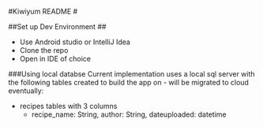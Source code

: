 #Kiwiyum README #

##Set up Dev Environment ##

* Use Android studio or IntelliJ Idea
* Clone the repo
* Open in IDE of choice

###Using local databse
Current implementation uses a local sql server with the following tables created to build the app on -
will be migrated to cloud eventually:
* recipes tables with 3 columns
  * recipe_name: String, author: String, dateuploaded: datetime